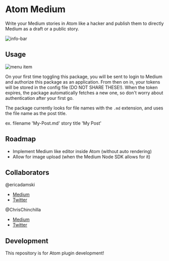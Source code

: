 # Atom Medium

Write your Medium stories in Atom like a hacker and publish them to directly Medium as a draft or a public story.

![info-bar](https://raw.githubusercontent.com/ericadamski/atom-atom-medium/master/assets/info-bar.png)

## Usage

![menu item](https://raw.githubusercontent.com/ericadamski/atom-atom-medium/master/assets/menu-item.png)

On your first time toggling this package, you will be sent to login to Medium and authorize this package as an application. From then on in, your tokens will be stored in the config file (DO NOT SHARE THESE!). When the token expires, the package automatically fetches a new one, so don't worry about authentication after your first go.

The package currently looks for file names with the `.md` extension, and uses the file name as the post title.

ex. filename 'My-Post.md' story title 'My Post'

## Roadmap

- Implement Medium like editor inside Atom (without auto rendering)
- Allow for image upload (when the Medium Node SDK allows for it)

## Collaborators

@ericadamski
- [Medium](https://medium.com/@ericadamski)
- [Twitter](https://twitter.com/zealigan)

@ChrisChinchilla
- [Medium](https://medium.com/@ChrisChinchilla)
- [Twitter](https://twitter.com/ChrisChinch)

## Development

This repository is for Atom plugin development!
